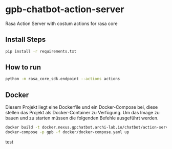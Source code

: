 # gpb-chatbot-action-server
Rasa Action Server with costum actions for rasa core

## Install Steps
```bash
pip install -r requirements.txt
```
## How to run
```bash
python -m rasa_core_sdk.endpoint --actions actions
```

## Docker
Diesem Projekt liegt eine Dockerfile und ein Docker-Compose bei, diese stellen das Projekt als Docker-Container zu Verfügung.
Um das Image zu bauen und zu starten müssen die folgenden Befehle ausgeführt werden.

```bash
docker build -t docker.nexus.gpchatbot.archi-lab.io/chatbot/action-server .
docker-compose -p gpb -f docker/docker-compose.yaml up
```

test 